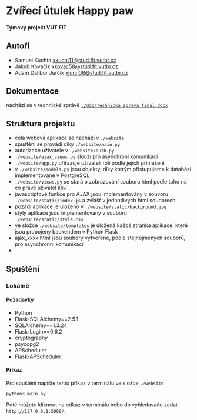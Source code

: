 # Zvířecí útulek Happy paw
#### Týmový projekt VUT FIT 


## Autoři
- Samuel Kuchta xkucht11@stud.fit.vutbr.cz
- Jakub Kováčik xkovac58@stud.fit.vutbr.cz
- Adam Dalibor Jurčík xjurci08@stud.fit.vutbr.cz

## Dokumentace
nachází se v technické zprávě [`./doc/Technicka_zprava_final.docx`](./doc/Technicka_zprava_final.docx)

## Struktura projektu
- celá webová aplikace se nachází v `./website`
- spuštění se provádí díky `./website/main.py`
- autorizace uživatele v `./website/auth.py`
- `./website/ajax_views.py` slouží pro asynchroní komunikaci
- `./website/app.py` přiřazuje uživateli roli podle jejich přihlášení
- v `./website/models.py` jsou objekty, díky kterým přistupujeme k databázi implementované v PostgreSQL
- `./website/views.py` se stará o zobrazování souboru html podle toho na co právě uživatel klik
- javascriptové funkce pro AJAX jsou implementovány v souvoru `./website/static/index.js` a zvlášť v jednotlivých html souborech.
- pozadí aplikace je uloženo v `./website/static/background.jpg`
- styly aplikace jsou implementovány v souboru `./website/static/style.css`
- ve složce `./website/templates` je uložená každá stránka aplikace, které jsou propojeny backendem v Python Flask
- ajax_xxxx.html jsou soubory vytvořené, podle stejnojmených souborů, pro asynchronní komunikaci
- 

## Spuštění

### Lokálně

#### Požadavky

- Python
- Flask-SQLAlchemy==2.5.1
- SQLAlchemy==1.3.24
- Flask-Login==0.6.2
- cryptography
- psycopg2
- APScheduler
- Flask-APScheduler

#### Příkaz

Pro spuštění napište tento příkaz v terminálu ve složce `./website`
```
python3 main.py
```

Poté múžete kliknout na odkaz v terminálu nebo do vyhledavače zadat `http://127.0.0.1:5000/`.

